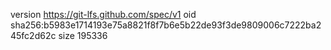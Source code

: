 version https://git-lfs.github.com/spec/v1
oid sha256:b5983e1714193e75a8821f8f7b6e5b22de93f3de9809006c7222ba245fc2d62c
size 195336
